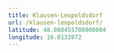 ```yaml
---
title: Klausen-Leopoldsdorf
url: /klausen-leopoldsdorf/
latitude: 48.088455700000004
longitude: 16.0132072
---
```

